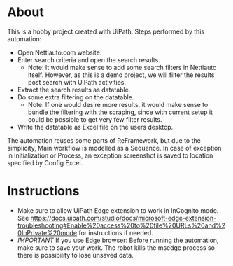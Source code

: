 # About

This is a hobby project created with UiPath. Steps performed by this automation:

- Open Nettiauto.com website.
- Enter search criteria and open the search results.
	- Note: It would make sense to add some search filters in Nettiauto itself. However, as this is a demo project, we will filter the results post search with UiPath activities.
- Extract the search results as datatable.
- Do some extra filtering on the datatable.
	- Note: If one would desire more results, it would make sense to bundle the filtering with the scraping, since with current setup it could be possible to get very few filter results.
- Write the datatable as Excel file on the users desktop.

The automation reuses some parts of ReFramework, but due to the simplicity, Main workflow is modelled as a Sequence. In case of exception in Initialization or Process, an exception screenshot is saved to location specified by Config Excel.

# Instructions

- Make sure to allow UiPath Edge extension to work in InCognito mode. See https://docs.uipath.com/studio/docs/microsoft-edge-extension-troubleshooting#Enable%20access%20to%20file%20URLs%20and%20InPrivate%20mode for instructions if needed.
- *IMPORTANT* If you use Edge browser: Before running the automation, make sure to save your work. The robot kills the msedge process so there is possibility  to lose unsaved data.